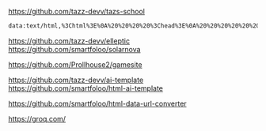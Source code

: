 https://github.com/tazz-devv/tazs-school
```txt
data:text/html,%3Chtml%3E%0A%20%20%20%20%3Chead%3E%0A%20%20%20%20%20%20%20%20%3Ctitle%3ELoading%3C%2Ftitle%3E%0A%3Clink%20rel%3D%22shortcut%20icon%22%20href%3D%22https%3A%2F%2Fi.imgur.com%2FSCF15l6.png%22%20type%3D%22image%2Fpng%22%20%2F%3E%0A%20%20%20%20%3C%2Fhead%3E%0A%20%20%20%20%3Cbody%3E%0A%20%20%20%20%20%20%20%20%3Cscript%3E%0A%20%20%20%20%20%20%20%20%20%20%20%20fetch(%22https%3A%2F%2Fraw.githubusercontent.com%2Ftazz-devv%2Ftazs-school%2Frefs%2Fheads%2Fmain%2Findex.html%22).then(response%20%3D%3E%20response.text()).then(html%20%3D%3E%20%7B%0A%20%20%20%20%20%20%20%20%20%20%20%20%20%20%20%20document.open()%3B%0A%20%20%20%20%20%20%20%20%20%20%20%20%20%20%20%20document.write(html)%3B%0A%20%20%20%20%20%20%20%20%20%20%20%20%20%20%20%20document.close()%3B%0A%20%20%20%20%20%20%20%20%20%20%20%20%7D).catch(error%20%3D%3E%20%7B%0A%20%20%20%20%20%20%20%20%20%20%20%20%20%20%20%20console.error(%22Failed%20to%20load%20content%3A%22%2C%20error)%3B%0A%20%20%20%20%20%20%20%20%20%20%20%20%20%20%20%20document.body.textContent%20%3D%20%22Error%20loading%20page.%22%3B%0A%20%20%20%20%20%20%20%20%20%20%20%20%7D)%3B%0A%20%20%20%20%20%20%20%20%3C%2Fscript%3E%0A%20%20%20%20%3C%2Fbody%3E%0A%3C%2Fhtml%3E
```

https://github.com/tazz-devv/elleptic
https://github.com/smartfoloo/solarnova 

https://github.com/Prollhouse2/gamesite

https://github.com/tazz-devv/ai-template
https://github.com/smartfoloo/html-ai-template

https://github.com/smartfoloo/html-data-url-converter

https://groq.com/